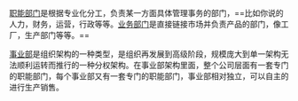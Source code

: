 [职能部门](https://zhida.zhihu.com/search?content_id=29962282&content_type=Answer&match_order=1&q=%E8%81%8C%E8%83%BD%E9%83%A8%E9%97%A8&zhida_source=entity)是根据专业化分工，负责某一方面具体管理事务的部门，==比如你说的人力，财务，运营，行政等等。[业务部门](https://zhida.zhihu.com/search?content_id=29962282&content_type=Answer&match_order=1&q=%E4%B8%9A%E5%8A%A1%E9%83%A8%E9%97%A8&zhida_source=entity)是直接链接市场并负责产品的部门，像工厂，生产部门等等。==

[事业部](https://zhida.zhihu.com/search?content_id=29962282&content_type=Answer&match_order=1&q=%E4%BA%8B%E4%B8%9A%E9%83%A8&zhida_source=entity)是组织架构的一种类型，是组织再发展到高级阶段，规模庞大到单一架构无法顺利运转而推行的一种分权架构。在事业部架构里面，整个公司层面有一套专门的职能部门，每个事业部又有一套专门的职能部门，事业部相对独立，可以自主的进行生产销售。